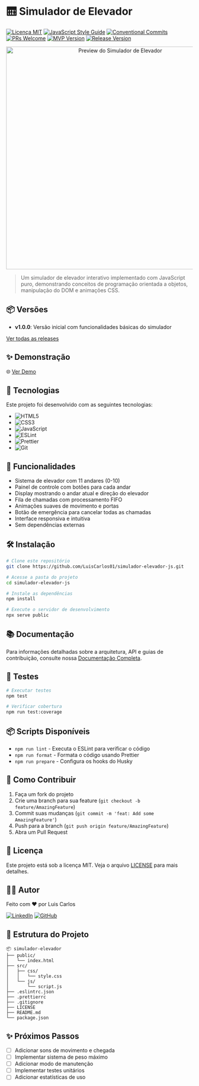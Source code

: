 # 🛗 Simulador de Elevador

[![Licença MIT](https://img.shields.io/badge/license-MIT-blue.svg)](LICENSE)
[![JavaScript Style Guide](https://img.shields.io/badge/code_style-standard-brightgreen.svg)](https://standardjs.com)
[![Conventional Commits](https://img.shields.io/badge/Conventional%20Commits-1.0.0-yellow.svg)](https://conventionalcommits.org)
[![PRs Welcome](https://img.shields.io/badge/PRs-welcome-brightgreen.svg)](http://makeapullrequest.com)
[![MVP Version](https://img.shields.io/badge/mvp-v0.1.0-orange.svg)](https://github.com/LuisCarlos01/simulador-elevador-js/releases/tag/v0.1.0-mvp)
[![Release Version](https://img.shields.io/badge/release-v1.0.0-blue.svg)](https://github.com/LuisCarlos01/simulador-elevador-js/releases/tag/v1.0.0)

<p align="center">
  <img src="docs/images/preview.gif" alt="Preview do Simulador de Elevador" width="600">
</p>

> Um simulador de elevador interativo implementado com JavaScript puro, demonstrando conceitos de programação orientada a objetos, manipulação do DOM e animações CSS.

## 📦 Versões

- **v1.0.0**: Versão inicial com funcionalidades básicas do simulador

[Ver todas as releases](https://github.com/LuisCarlos01/simulador-elevador-js/releases)

## ✨ Demonstração

🌐 [Ver Demo](https://luiscarlos01.github.io/simulador-elevador-js)

## 🚀 Tecnologias

Este projeto foi desenvolvido com as seguintes tecnologias:

- ![HTML5](https://img.shields.io/badge/HTML5-E34F26?style=for-the-badge&logo=html5&logoColor=white)
- ![CSS3](https://img.shields.io/badge/CSS3-1572B6?style=for-the-badge&logo=css3&logoColor=white)
- ![JavaScript](https://img.shields.io/badge/JavaScript-F7DF1E?style=for-the-badge&logo=javascript&logoColor=black)
- ![ESLint](https://img.shields.io/badge/ESLint-4B32C3?style=for-the-badge&logo=eslint&logoColor=white)
- ![Prettier](https://img.shields.io/badge/Prettier-F7B93E?style=for-the-badge&logo=prettier&logoColor=black)
- ![Git](https://img.shields.io/badge/Git-F05032?style=for-the-badge&logo=git&logoColor=white)

## 🎯 Funcionalidades

- Sistema de elevador com 11 andares (0-10)
- Painel de controle com botões para cada andar
- Display mostrando o andar atual e direção do elevador
- Fila de chamadas com processamento FIFO
- Animações suaves de movimento e portas
- Botão de emergência para cancelar todas as chamadas
- Interface responsiva e intuitiva
- Sem dependências externas

## 🛠️ Instalação

```bash
# Clone este repositório
git clone https://github.com/LuisCarlos01/simulador-elevador-js.git

# Acesse a pasta do projeto
cd simulador-elevador-js

# Instale as dependências
npm install

# Execute o servidor de desenvolvimento
npx serve public
```

## 📚 Documentação

Para informações detalhadas sobre a arquitetura, API e guias de contribuição, consulte nossa [Documentação Completa](docs/DOCUMENTATION.md).

## 🧪 Testes

```bash
# Executar testes
npm test

# Verificar cobertura
npm run test:coverage
```

## 📦 Scripts Disponíveis

- `npm run lint` - Executa o ESLint para verificar o código
- `npm run format` - Formata o código usando Prettier
- `npm run prepare` - Configura os hooks do Husky

## 🤝 Como Contribuir

1. Faça um fork do projeto
2. Crie uma branch para sua feature (`git checkout -b feature/AmazingFeature`)
3. Commit suas mudanças (`git commit -m 'feat: Add some AmazingFeature'`)
4. Push para a branch (`git push origin feature/AmazingFeature`)
5. Abra um Pull Request

## 📝 Licença

Este projeto está sob a licença MIT. Veja o arquivo [LICENSE](LICENSE) para mais detalhes.

## 👨‍💻 Autor

Feito com ❤️ por Luis Carlos

[![LinkedIn](https://img.shields.io/badge/LinkedIn-0077B5?style=for-the-badge&logo=linkedin&logoColor=white)](https://www.linkedin.com/in/seu-linkedin)
[![GitHub](https://img.shields.io/badge/GitHub-100000?style=for-the-badge&logo=github&logoColor=white)](https://github.com/LuisCarlos01)

## 🎨 Estrutura do Projeto

```
📦 simulador-elevador
├── public/
│   └── index.html
├── src/
│   ├── css/
│   │   └── style.css
│   └── js/
│       └── script.js
├── .eslintrc.json
├── .prettierrc
├── .gitignore
├── LICENSE
├── README.md
└── package.json
```

## ✨ Próximos Passos

- [ ] Adicionar sons de movimento e chegada
- [ ] Implementar sistema de peso máximo
- [ ] Adicionar modo de manutenção
- [ ] Implementar testes unitários
- [ ] Adicionar estatísticas de uso
